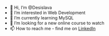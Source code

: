 - 👋 Hi, I’m @Desislava
- 👀 I’m interested in Web Development
- 🌱 I’m currently learning MySQL
- 💞️ I’m looking for a new online course to watch
- 📫 How to reach me - find me on <a
          href="https://www.linkedin.com/in/desislava-stoyanova-peeva-606326107/"
          target="_blank"
          rel="noopener noreferrer"
          >LinkedIn
        </a>

<!---
Desislava196/Desislava196 is a ✨ special ✨ repository because its `README.md` (this file) appears on your GitHub profile.
You can click the Preview link to take a look at your changes.
--->
